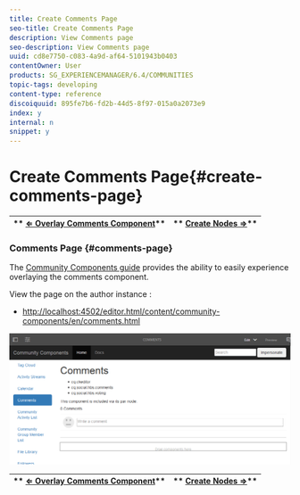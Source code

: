 ```yaml
---
title: Create Comments Page
seo-title: Create Comments Page
description: View Comments page
seo-description: View Comments page
uuid: cd8e7750-c083-4a9d-af64-5101943b0403
contentOwner: User
products: SG_EXPERIENCEMANAGER/6.4/COMMUNITIES
topic-tags: developing
content-type: reference
discoiquuid: 895fe7b6-fd2b-44d5-8f97-015a0a2073e9
index: y
internal: n
snippet: y
---
```


# Create Comments Page{#create-comments-page}

| ** [⇐ Overlay Comments Component](../../communities/using/overlay-comments.md)** |** [Create Nodes ⇒](../../communities/using/overlay-create-nodes.md)** |
|---|---|

### Comments Page {#comments-page}

The [Community Components guide](../../communities/using/components-guide.md) provides the ability to easily experience overlaying the comments component.

View the page on the author instance :

* [http://localhost:4502/editor.html/content/community-components/en/comments.html](http://localhost:4502/editor.html/content/community-components/en/comments.html)

![](assets/chlimage_1-125.png)

| ** [⇐ Overlay Comments Component](../../communities/using/overlay-comments.md)** |** [Create Nodes ⇒](../../communities/using/overlay-create-nodes.md)** |
|---|---|

